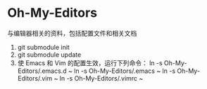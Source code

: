 Oh-My-Editors
=============

与编辑器相关的资料，包括配置文件和相关文档

1. git submodule init
2. git submodule update
3. 使 Emacs 和 Vim 的配置生效，运行下列命令：
   ln -s Oh-My-Editors/.emacs.d ~
   ln -s Oh-My-Editors/.emacs ~
   ln -s Oh-My-Editors/.vim ~
   ln -s Oh-My-Editors/.vimrc ~
